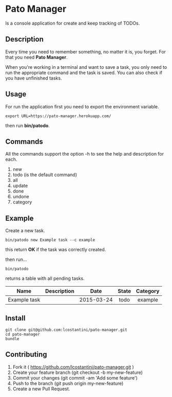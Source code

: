 Pato Manager
============

Is a console application for create and keep tracking of TODOs.

## Description

Every time you need to remember something, no matter it is, you forget.
For that you need **Pato Manager**.

When you're working in a terminal and want to save a task, you only need to run
the appropriate command and the task is saved. You can also check if you have
unfinished tasks.

## Usage

For run the application first you need to export the environment variable.

```
export URL=https://pato-manager.herokuapp.com/
```

then run **bin/patodo**.

## Commands

All the commands support the option -h to see the help and description
for each.

1. new
2. todo (is the default command)
3. all
4. update
5. done
6. undone
7. category


## Example

Create a new task.

```
bin/patodo new Example task --c example
```

this return **OK** if the task was correctly created.

then run...

```
bin/patodo
```

returns a table with all pending tasks.

| Name         | Description | Date       | State | Category |
|:------------:|:-----------:|:----------:|:-----:|:--------:|
| Example task |             | 2015-03-24 | todo  | example  |

## Install

```
git clone git@github.com:lcostantini/pato-manager.git
cd pato-manager
bundle
```

## Contributing

1. Fork it ( https://github.com/lcostantini/pato-manager.git )
2. Create your feature branch (git checkout -b my-new-feature)
3. Commit your changes (git commit -am 'Add some feature')
4. Push to the branch (git push origin my-new-feature)
5. Create a new Pull Request.
